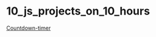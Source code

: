 # 10_js_projects_on_10_hours

[Countdown-timer](https://andriykikot.github.io/10_js_projects_on_10_hours/countdown-timer)
